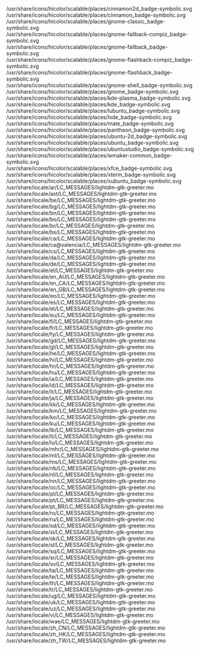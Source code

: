 /usr/share/icons/hicolor/scalable/places/cinnamon2d\_badge-symbolic.svg  
/usr/share/icons/hicolor/scalable/places/cinnamon\_badge-symbolic.svg  
/usr/share/icons/hicolor/scalable/places/gnome-classic\_badge-symbolic.svg  
/usr/share/icons/hicolor/scalable/places/gnome-fallback-compiz\_badge-symbolic.svg  
/usr/share/icons/hicolor/scalable/places/gnome-fallback\_badge-symbolic.svg  
/usr/share/icons/hicolor/scalable/places/gnome-flashback-compiz\_badge-symbolic.svg  
/usr/share/icons/hicolor/scalable/places/gnome-flashback\_badge-symbolic.svg  
/usr/share/icons/hicolor/scalable/places/gnome-shell\_badge-symbolic.svg  
/usr/share/icons/hicolor/scalable/places/gnome\_badge-symbolic.svg  
/usr/share/icons/hicolor/scalable/places/kde-plasma\_badge-symbolic.svg  
/usr/share/icons/hicolor/scalable/places/kde\_badge-symbolic.svg  
/usr/share/icons/hicolor/scalable/places/lubuntu\_badge-symbolic.svg  
/usr/share/icons/hicolor/scalable/places/lxde\_badge-symbolic.svg  
/usr/share/icons/hicolor/scalable/places/mate\_badge-symbolic.svg  
/usr/share/icons/hicolor/scalable/places/pantheon\_badge-symbolic.svg  
/usr/share/icons/hicolor/scalable/places/ubuntu-2d\_badge-symbolic.svg  
/usr/share/icons/hicolor/scalable/places/ubuntu\_badge-symbolic.svg  
/usr/share/icons/hicolor/scalable/places/ubuntustudio\_badge-symbolic.svg  
/usr/share/icons/hicolor/scalable/places/wmaker-common\_badge-symbolic.svg  
/usr/share/icons/hicolor/scalable/places/xfce\_badge-symbolic.svg  
/usr/share/icons/hicolor/scalable/places/xterm\_badge-symbolic.svg  
/usr/share/icons/hicolor/scalable/places/xubuntu\_badge-symbolic.svg  
/usr/share/locale/ar/LC\_MESSAGES/lightdm-gtk-greeter.mo  
/usr/share/locale/ast/LC\_MESSAGES/lightdm-gtk-greeter.mo  
/usr/share/locale/be/LC\_MESSAGES/lightdm-gtk-greeter.mo  
/usr/share/locale/bg/LC\_MESSAGES/lightdm-gtk-greeter.mo  
/usr/share/locale/bn/LC\_MESSAGES/lightdm-gtk-greeter.mo  
/usr/share/locale/bo/LC\_MESSAGES/lightdm-gtk-greeter.mo  
/usr/share/locale/br/LC\_MESSAGES/lightdm-gtk-greeter.mo  
/usr/share/locale/bs/LC\_MESSAGES/lightdm-gtk-greeter.mo  
/usr/share/locale/ca/LC\_MESSAGES/lightdm-gtk-greeter.mo  
/usr/share/locale/ca@valencia/LC\_MESSAGES/lightdm-gtk-greeter.mo  
/usr/share/locale/cs/LC\_MESSAGES/lightdm-gtk-greeter.mo  
/usr/share/locale/da/LC\_MESSAGES/lightdm-gtk-greeter.mo  
/usr/share/locale/de/LC\_MESSAGES/lightdm-gtk-greeter.mo  
/usr/share/locale/el/LC\_MESSAGES/lightdm-gtk-greeter.mo  
/usr/share/locale/en\_AU/LC\_MESSAGES/lightdm-gtk-greeter.mo  
/usr/share/locale/en\_CA/LC\_MESSAGES/lightdm-gtk-greeter.mo  
/usr/share/locale/en\_GB/LC\_MESSAGES/lightdm-gtk-greeter.mo  
/usr/share/locale/eo/LC\_MESSAGES/lightdm-gtk-greeter.mo  
/usr/share/locale/es/LC\_MESSAGES/lightdm-gtk-greeter.mo  
/usr/share/locale/et/LC\_MESSAGES/lightdm-gtk-greeter.mo  
/usr/share/locale/eu/LC\_MESSAGES/lightdm-gtk-greeter.mo  
/usr/share/locale/fi/LC\_MESSAGES/lightdm-gtk-greeter.mo  
/usr/share/locale/fr/LC\_MESSAGES/lightdm-gtk-greeter.mo  
/usr/share/locale/fy/LC\_MESSAGES/lightdm-gtk-greeter.mo  
/usr/share/locale/gd/LC\_MESSAGES/lightdm-gtk-greeter.mo  
/usr/share/locale/gl/LC\_MESSAGES/lightdm-gtk-greeter.mo  
/usr/share/locale/he/LC\_MESSAGES/lightdm-gtk-greeter.mo  
/usr/share/locale/hi/LC\_MESSAGES/lightdm-gtk-greeter.mo  
/usr/share/locale/hr/LC\_MESSAGES/lightdm-gtk-greeter.mo  
/usr/share/locale/hu/LC\_MESSAGES/lightdm-gtk-greeter.mo  
/usr/share/locale/ia/LC\_MESSAGES/lightdm-gtk-greeter.mo  
/usr/share/locale/id/LC\_MESSAGES/lightdm-gtk-greeter.mo  
/usr/share/locale/it/LC\_MESSAGES/lightdm-gtk-greeter.mo  
/usr/share/locale/ja/LC\_MESSAGES/lightdm-gtk-greeter.mo  
/usr/share/locale/kk/LC\_MESSAGES/lightdm-gtk-greeter.mo  
/usr/share/locale/km/LC\_MESSAGES/lightdm-gtk-greeter.mo  
/usr/share/locale/ko/LC\_MESSAGES/lightdm-gtk-greeter.mo  
/usr/share/locale/ku/LC\_MESSAGES/lightdm-gtk-greeter.mo  
/usr/share/locale/lb/LC\_MESSAGES/lightdm-gtk-greeter.mo  
/usr/share/locale/lt/LC\_MESSAGES/lightdm-gtk-greeter.mo  
/usr/share/locale/lv/LC\_MESSAGES/lightdm-gtk-greeter.mo  
/usr/share/locale/mhr/LC\_MESSAGES/lightdm-gtk-greeter.mo  
/usr/share/locale/ml/LC\_MESSAGES/lightdm-gtk-greeter.mo  
/usr/share/locale/ms/LC\_MESSAGES/lightdm-gtk-greeter.mo  
/usr/share/locale/nb/LC\_MESSAGES/lightdm-gtk-greeter.mo  
/usr/share/locale/nl/LC\_MESSAGES/lightdm-gtk-greeter.mo  
/usr/share/locale/nn/LC\_MESSAGES/lightdm-gtk-greeter.mo  
/usr/share/locale/oc/LC\_MESSAGES/lightdm-gtk-greeter.mo  
/usr/share/locale/pl/LC\_MESSAGES/lightdm-gtk-greeter.mo  
/usr/share/locale/pt/LC\_MESSAGES/lightdm-gtk-greeter.mo  
/usr/share/locale/pt\_BR/LC\_MESSAGES/lightdm-gtk-greeter.mo  
/usr/share/locale/ro/LC\_MESSAGES/lightdm-gtk-greeter.mo  
/usr/share/locale/ru/LC\_MESSAGES/lightdm-gtk-greeter.mo  
/usr/share/locale/sd/LC\_MESSAGES/lightdm-gtk-greeter.mo  
/usr/share/locale/si/LC\_MESSAGES/lightdm-gtk-greeter.mo  
/usr/share/locale/sk/LC\_MESSAGES/lightdm-gtk-greeter.mo  
/usr/share/locale/sl/LC\_MESSAGES/lightdm-gtk-greeter.mo  
/usr/share/locale/sq/LC\_MESSAGES/lightdm-gtk-greeter.mo  
/usr/share/locale/sr/LC\_MESSAGES/lightdm-gtk-greeter.mo  
/usr/share/locale/sv/LC\_MESSAGES/lightdm-gtk-greeter.mo  
/usr/share/locale/ta/LC\_MESSAGES/lightdm-gtk-greeter.mo  
/usr/share/locale/te/LC\_MESSAGES/lightdm-gtk-greeter.mo  
/usr/share/locale/th/LC\_MESSAGES/lightdm-gtk-greeter.mo  
/usr/share/locale/tr/LC\_MESSAGES/lightdm-gtk-greeter.mo  
/usr/share/locale/ug/LC\_MESSAGES/lightdm-gtk-greeter.mo  
/usr/share/locale/uk/LC\_MESSAGES/lightdm-gtk-greeter.mo  
/usr/share/locale/uz/LC\_MESSAGES/lightdm-gtk-greeter.mo  
/usr/share/locale/vi/LC\_MESSAGES/lightdm-gtk-greeter.mo  
/usr/share/locale/wae/LC\_MESSAGES/lightdm-gtk-greeter.mo  
/usr/share/locale/zh\_CN/LC\_MESSAGES/lightdm-gtk-greeter.mo  
/usr/share/locale/zh\_HK/LC\_MESSAGES/lightdm-gtk-greeter.mo  
/usr/share/locale/zh\_TW/LC\_MESSAGES/lightdm-gtk-greeter.mo  
